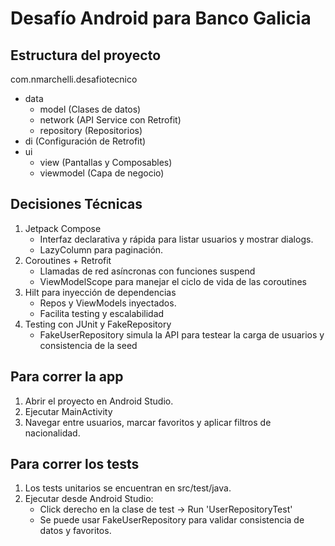 ﻿# Desafío Android para Banco Galicia

## Estructura del proyecto

com.nmarchelli.desafiotecnico
- data
  - model (Clases de datos)
  - network (API Service con Retrofit)
  - repository (Repositorios)
- di (Configuración de Retrofit)
- ui
  - view (Pantallas y Composables)
  - viewmodel (Capa de negocio)


## Decisiones Técnicas

1. Jetpack Compose
   - Interfaz declarativa y rápida para listar usuarios y mostrar dialogs.
   - LazyColumn para paginación.
2. Coroutines + Retrofit
   - Llamadas de red asíncronas con funciones suspend
   - ViewModelScope para manejar el ciclo de vida de las coroutines
3. Hilt para inyección de dependencias
   - Repos y ViewModels inyectados.
   - Facilita testing y escalabilidad
4. Testing con JUnit y FakeRepository
   - FakeUserRepository simula la API para testear la carga de usuarios y consistencia de la seed


## Para correr la app

1. Abrir el proyecto en Android Studio.
2. Ejecutar MainActivity
3. Navegar entre usuarios, marcar favoritos y aplicar filtros de nacionalidad.


## Para correr los tests

1. Los tests unitarios se encuentran en src/test/java.
2. Ejecutar desde Android Studio:
   - Click derecho en la clase de test → Run 'UserRepositoryTest'
   - Se puede usar FakeUserRepository para validar consistencia de datos y favoritos.

